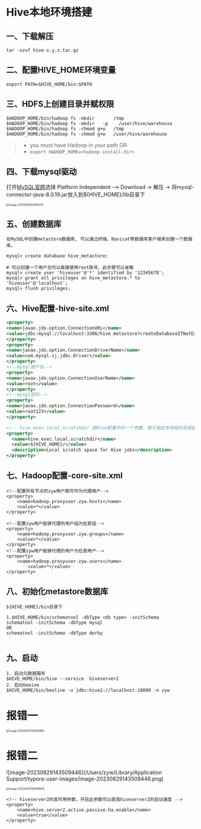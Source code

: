 # Hive本地环境搭建

## 一、下载解压

```
tar -xzvf hive-x.y.z.tar.gz
```

## 二、配置HIVE_HOME环境变量

```
export PATH=$HIVE_HOME/bin:$PATH
```

## 三、HDFS上创建目录并赋权限

```shell
$HADOOP_HOME/bin/hadoop fs -mkdir       /tmp
$HADOOP_HOME/bin/hadoop fs -mkdir   -p    /user/hive/warehouse
$HADOOP_HOME/bin/hadoop fs -chmod g+w   /tmp
$HADOOP_HOME/bin/hadoop fs -chmod g+w   /user/hive/warehouse
```

> - you must have Hadoop in your path OR
> - `export HADOOP_HOME=<hadoop-install-dir>`

## 四、下载mysql驱动

打开[MySQL官网](https://dev.mysql.com/downloads/connector/j/)选择 Platform Independent --> Download -> 解压 -> 将mysql-connector-java-8.0.19.jar放入到${HIVE_HOME}/lib目录下

<img src="/Users/zyw/Library/Application Support/typora-user-images/image-20210618144900210.png" alt="image-20210618144900210" style="zoom:50%;" />

## 五、创建数据库

```
在MySQL中创建metastore数据库, 可以通过终端、Navicat等数据库客户端来创建一个数据库。

mysql> create database hive_metastore;

# 可以创建一个用户也可以直接使用root账号，此步骤可以省略
mysql> create user 'hiveuser'@'*' identified by '12345678';
mysql> grant all privileges on hive_metastore.* to 'hiveuser'@'localhost';
mysql> flush privileges;
```





## 六、Hive配置-hive-site.xml

```xml
<property>
<name>javax.jdo.option.ConnectionURL</name>
<value>jdbc:mysql://localhost:3306/hive_metastore?createDatabaseIfNotExist=true</value>
</property>
<property>
<name>javax.jdo.option.ConnectionDriverName</name>
<value>com.mysql.cj.jdbc.Driver</value>
</property>
<!--mysql用户名-->
<property>
<name>javax.jdo.option.ConnectionUserName</name>
<value>root</value>
</property>
<!--mysql密码-->
<property>
<name>javax.jdo.option.ConnectionPassword</name>
<value>root123</value>
</property>

<!-- hive.exec.local.scratchdir 是Hive配置中的一个参数，用于指定本地临时目录路径，这个临时目录用于在执行Hive查询过程中存储一些中间数据和临时文件。这些中间数据和临时文件在查询执行期间可能会被创建、使用和删除。-->
<property>
  <name>hive.exec.local.scratchdir</name>
  <value>${HIVE_HOME}/</value>
  <description>Local scratch space for Hive jobs</description>
</property>
```



## 七、Hadoop配置-core-site.xml

```
<!--配置所有节点的zyw用户都可作为代理用户-->
<property>
    <name>hadoop.proxyuser.zyw.hosts</name>
    <value>*</value>
</property>

<!--配置zyw用户能够代理的用户组为任意组-->
<property>
    <name>hadoop.proxyuser.zyw.groups</name>
    <value>*</value>
</property>
<!--配置zyw用户能够代理的用户为任意用户-->
<property>
    <name>hadoop.proxyuser.zyw.users</name>
 		<value>*</value>
</property>

```



## 八、初始化metastore数据库

```shell
${HIVE_HOME}/bin目录下

1.$HIVE_HOME/bin/schematool -dbType <db type> -initSchema
schematool -initSchema -dbType mysql
OR
schematool -initSchema -dbType derby


```

## 九、启动

```
1. 启动元数据服务
$HIVE_HOME/bin/hive --service  hiveserver2 
2. 启动beeine   
$HIVE_HOME/bin/beeline -u jdbc:hive2://localhost:10000 -n zyw
```



# 报错一

<img src="/Users/zyw/Library/Application Support/typora-user-images/image-20230825154841884.png" alt="image-20230825154841884" style="zoom:50%;" />

# 报错二

![image-20230829143509446](/Users/zyw/Library/Application Support/typora-user-images/image-20230829143509446.png)

<img src="/Users/zyw/Library/Application Support/typora-user-images/image-20230825155918604.png" alt="image-20230825155918604" style="zoom:50%;" />



```
<!-- hiveserver2的高可用参数，开启此参数可以提高hiveserver2的启动速度 -->
<property>
    <name>hive.server2.active.passive.ha.enable</name>
    <value>true</value>
</property>
```

